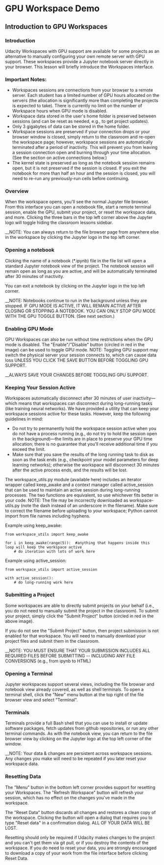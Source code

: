 # GPU Workspace Demo



## Introduction to GPU Workspaces


### Introduction

Udacity Workspaces with GPU support are available for some projects as an alternative to manually configuring your own remote server with GPU support. These workspaces provide a Jupyter notebook server directly in your browser. This lesson will briefly introduce the Workspaces interface.


### Important Notes:
* Workspaces sessions are connections from your browser to a remote server. Each student has a limited number of GPU hours allocated on the servers (the allocation is significantly more than completing the projects is expected to take). There is currently no limit on the number of Workspace hours when GPU mode is disabled.
* Workspace data stored in the user's home folder is preserved between sessions (and can be reset as needed, e.g., to get project updates).
* Only 3 gigabytes of data can be stored in the home folder.
* Workspace sessions are preserved if your connection drops or your browser window is closed, simply return to the classroom and re-open the workspace page; however, workspace sessions are automatically terminated after a period of inactivity. This will prevent you from leaving a session connection open and burning through your time allocation. (See the section on active connections below.)
* The kernel state is preserved as long as the notebook session remains open, but it is not preserved if the session is closed. If you exit the notebook for more than half an hour and the session is closed, you will need to re-run any previously-run cells before continuing.


### Overview 

When the workspace opens, you'll see the normal Jupyter file browser. From this interface you can open a notebook file, start a remote terminal session, enable the GPU, submit your project, or reset the workspace data, and more. Clicking the three bars in the top left corner above the Jupyter logo will toggle hiding the classroom lessons sidebar.

__NOTE: You can always return to the file browser page from anywhere else in the workspace by clicking the Jupyter logo in the top left corner.


### Opening a notebook
Clicking the name of a notebook (*.ipynb) file in the file list will open a standard Jupyter notebook view of the project. The notebook session will remain open as long as you are active, and will be automatically terminated after 30 minutes of inactivity.

You can exit a notebook by clicking on the Jupyter logo in the top left corner.

__NOTE: Notebooks continue to run in the background unless they are stopped. IF GPU MODE IS ACTIVE, IT WILL REMAIN ACTIVE AFTER CLOSING OR STOPPING A NOTEBOOK. YOU CAN ONLY STOP GPU MODE WITH THE GPU TOGGLE BUTTON. (See next section.)



### Enabling GPU Mode

GPU Workspaces can also be run without time restrictions when the GPU mode is disabled. The "Enable"/"Disable" button (circled in red in the image) can be used to toggle GPU mode. NOTE: Toggling GPU support may switch the physical server your session connects to, which can cause data loss UNLESS YOU CLICK THE SAVE BUTTON BEFORE TOGGLING GPU SUPPORT.

__ALWAYS SAVE YOUR CHANGES BEFORE TOGGLING GPU SUPPORT.



### Keeping Your Session Active
Workspaces automatically disconnect after 30 minutes of user inactivity—which means that workspaces can disconnect during long-running tasks (like training neural networks). We have provided a utility that can keep your workspace sessions active for these tasks. However, keep the following guidelines in mind:

* Do not try to permanently hold the workspace session active when you do not have a process running (e.g., do not try to hold the session open in the background)—the limits are in place to preserve your GPU time allocation; there is no guarantee that you'll receive additional time if you exceed the limit.
* Make sure that you save the results of the long running task to disk as soon as the task ends (e.g., checkpoint your model parameters for deep learning networks); otherwise the workspace will disconnect 30 minutes after the active process ends, and the results will be lost.

The workspace_utils.py module (available here) includes an iterator wrapper called keep_awake and a context manager called active_session that can be used to maintain an active session during long-running processes. The two functions are equivalent, so use whichever fits better in your code. NOTE: The file may be incorrectly downloaded as workspace-utils.py (note the dash instead of an underscore in the filename). Make sure to correct the filename before uploading to your workspace; Python cannot import from file names including hyphens.


Example using keep_awake:

    from workspace_utils import keep_awake

    for i in keep_awake(range(5)):  #anything that happens inside this loop will keep the workspace active
        # do iteration with lots of work here


Example using active_session:

    from workspace_utils import active_session

    with active_session():
        # do long-running work here



### Submitting a Project


Some workspaces are able to directly submit projects on your behalf (i.e., you do not need to manually submit the project in the classroom). To submit your project, simply click the "Submit Project" button (circled in red in the above image).

If you do not see the "Submit Project" button, then project submission is not enabled for that workspace. You will need to manually download your project files and submit them in the classroom.

__NOTE: YOU MUST ENSURE THAT YOUR SUBMISSION INCLUDES ALL REQUIRED FILES BEFORE SUBMITTING -- INCLUDING ANY FILE CONVERSIONS (e.g., from ipynb to HTML)



### Opening a Terminal

Jupyter workspaces support several views, including the file browser and notebook view already covered, as well as shell terminals. To open a terminal shell, click the "New" menu button at the top right of the file browser view and select "Terminal".


### Terminals

Terminals provide a full Bash shell that you can use to install or update software packages, fetch updates from github repositories, or run any other terminal commands. As with the notebook view, you can return to the file browser view by clicking on the Jupyter logo at the top left corner of the window.

__NOTE: Your data & changes are persistent across workspace sessions. Any changes you make will need to be repeated if you later reset your workspace data.


### Resetting Data

The "Menu" button in the bottom left corner provides support for resetting your Workspaces. The "Refresh Workspace" button will refresh your session, which has no effect on the changes you've made in the workspace.

The "Reset Data" button discards all changes and restores a clean copy of the workspace. Clicking the button will open a dialog that requires you to type "Reset data" in a confirmation dialog. ALL OF YOUR DATA WILL BE LOST.

Resetting should only be required if Udacity makes changes to the project and you can't get them via git pull, or if you destroy the contents of the workspace. If you do need to reset your data, you are strongly encouraged to download a copy of your work from the file interface before clicking Reset Data.
















